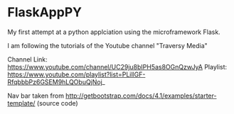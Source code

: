 # FlaskAppPY

My first attempt at a python applciation using the microframework Flask.

I am following the tutorials of the Youtube channel "Traversy Media" 

Channel Link: https://www.youtube.com/channel/UC29ju8bIPH5as8OGnQzwJyA
Playlist: https://www.youtube.com/playlist?list=PLillGF-RfqbbbPz6GSEM9hLQObuQjNoj_


Nav bar taken from http://getbootstrap.com/docs/4.1/examples/starter-template/ (source code)
